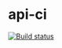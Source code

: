 # api-ci
[![Build status](https://ci.appveyor.com/api/projects/status/y7uxkn5yiqqqkbp2?svg=true)](https://ci.appveyor.com/project/NickAte/api-ci)
